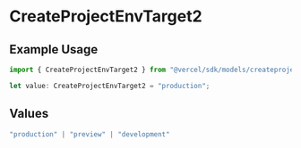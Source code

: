# CreateProjectEnvTarget2

## Example Usage

```typescript
import { CreateProjectEnvTarget2 } from "@vercel/sdk/models/createprojectenvop.js";

let value: CreateProjectEnvTarget2 = "production";
```

## Values

```typescript
"production" | "preview" | "development"
```